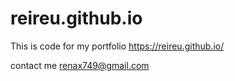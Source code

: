 # reireu.github.io

This is code for my portfolio
https://reireu.github.io/

contact me 
renax749@gmail.com
